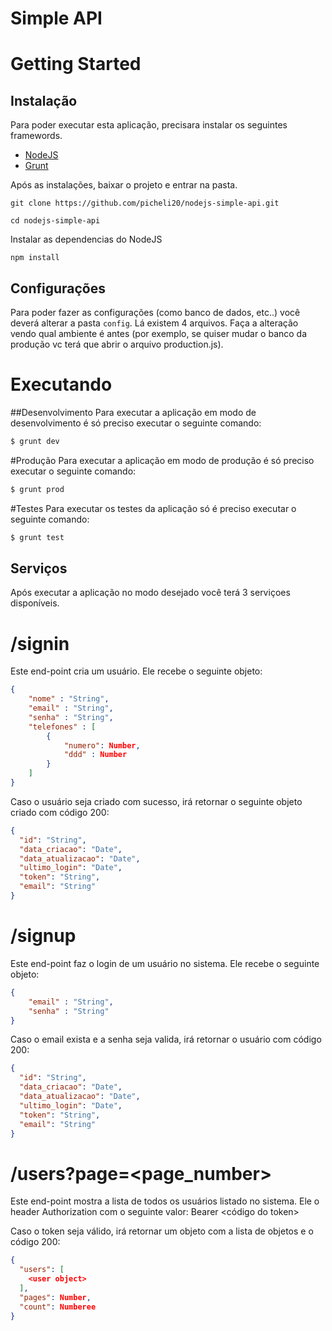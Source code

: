 Simple API
======================

# Getting Started

## Instalação

Para poder executar esta aplicação, precisara instalar os seguintes framewords.

- [NodeJS](https://nodejs.org/)
- [Grunt](http://gruntjs.com/getting-started)

Após as instalações, baixar o projeto e entrar na pasta.

```shell
git clone https://github.com/picheli20/nodejs-simple-api.git

cd nodejs-simple-api
```

Instalar as dependencias do NodeJS

```shell
npm install
```
## Configurações

Para poder fazer as configurações (como banco de dados, etc..) você deverá alterar a pasta `config`. Lá existem 4 arquivos. Faça a alteração vendo qual ambiente é antes (por exemplo, se quiser mudar o banco da produção vc terá que abrir o arquivo production.js).

# Executando

##Desenvolvimento
Para executar a aplicação em modo de desenvolvimento é só preciso executar o seguinte comando:

```sh
$ grunt dev
``` 

#Produção
Para executar a aplicação em modo de produção é só preciso executar o seguinte comando:

```sh
$ grunt prod
``` 


#Testes
Para executar os testes da aplicação só é preciso executar o seguinte comando:

```sh
$ grunt test
``` 


## Serviços

Após executar a aplicação no modo desejado você terá 3 serviçoes disponíveis.

# <url>/signin

Este end-point cria um usuário. Ele recebe o seguinte objeto:

```json
{
    "nome" : "String",
    "email" : "String",
    "senha" : "String",
    "telefones" : [
        {
            "numero": Number,
            "ddd" : Number
        }  
    ]
}
``` 
Caso o usuário seja criado com sucesso, irá retornar o seguinte objeto criado com código 200:

``` json
{
  "id": "String",
  "data_criacao": "Date",
  "data_atualizacao": "Date",
  "ultimo_login": "Date",
  "token": "String",
  "email": "String"
}

``` 

# <url>/signup

Este end-point faz o login de um usuário no sistema. Ele recebe o seguinte objeto:

```json
{
    "email" : "String",
    "senha" : "String"
}
``` 

Caso o email exista e a senha seja valida, irá retornar o usuário com código 200:

``` json
{
  "id": "String",
  "data_criacao": "Date",
  "data_atualizacao": "Date",
  "ultimo_login": "Date",
  "token": "String",
  "email": "String"
}

``` 

# <url>/users?page=<page_number>

Este end-point mostra a lista de todos os usuários listado no sistema. Ele o header Authorization com o seguinte valor: Bearer <código do token>


Caso o token seja válido, irá retornar um objeto com a lista de objetos e o código 200:

``` json
{
  "users": [
    <user object>
  ],
  "pages": Number,
  "count": Numberee
}

``` 

